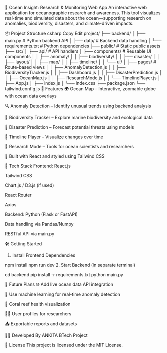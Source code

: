 🌊 Ocean Insight: Research & Monitoring Web App
An interactive web application for oceanographic research and awareness. This tool visualizes real-time and simulated data about the ocean—supporting research on anomalies, biodiversity, disasters, and climate-driven impacts.

📦 Project Structure
csharp
Copy
Edit
project/
├── backend/
│   ├── main.py               # Python backend API
│   ├── data/                 # Backend data handling
│   └── requirements.txt      # Python dependencies
├── public/                   # Static public assets
├── src/
│   ├── api/                  # API handlers
│   ├── components/           # Reusable UI components
│   │   ├── anomaly/
│   │   ├── biodiversity/
│   │   ├── disaster/
│   │   ├── layout/
│   │   ├── map/
│   │   ├── timeline/
│   │   └── ui/
│   ├── pages/                # Route-based views
│   │   ├── AnomalyDetection.js
│   │   ├── BiodiversityTracker.js
│   │   ├── Dashboard.js
│   │   ├── DisasterPrediction.js
│   │   ├── OceanMap.js
│   │   ├── ResearchMode.js
│   │   └── TimelinePlayer.js
│   ├── App.js
│   ├── index.js
│   └── index.css
├── package.json
└── tailwind.config.js
🚀 Features
🌍 Ocean Map – Interactive, zoomable globe with ocean data overlays

🔍 Anomaly Detection – Identify unusual trends using backend analysis

🌱 Biodiversity Tracker – Explore marine biodiversity and ecological data

🌊 Disaster Prediction – Forecast potential threats using models

📆 Timeline Player – Visualize changes over time

🧪 Research Mode – Tools for ocean scientists and researchers

🎨 Built with React and styled using Tailwind CSS

🧰 Tech Stack
Frontend:
React.js

Tailwind CSS

Chart.js / D3.js (if used)

React Router

Axios

Backend:
Python (Flask or FastAPI)

Data handling via Pandas/Numpy

RESTful API via main.py

🛠️ Getting Started

1. Install Frontend Dependencies

npm install
npm run dev
2. Start Backend (in separate terminal)

cd backend
pip install -r requirements.txt
python main.py


🔮 Future Plans
🌐 Add live ocean data API integration

🧠 Use machine learning for real-time anomaly detection

🪸 Coral reef health visualization

👩‍🔬 User profiles for researchers

📤 Exportable reports and datasets

👨‍💻 Developed By
ANKITA
BTech Project


📃 License
This project is licensed under the MIT License.
